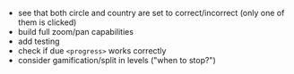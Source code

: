 * see that both circle and country are set to correct/incorrect (only one of them is clicked)
* build full zoom/pan capabilities
* add testing
* check if due `<progress>` works correctly
* consider gamification/split in levels ("when to stop?")